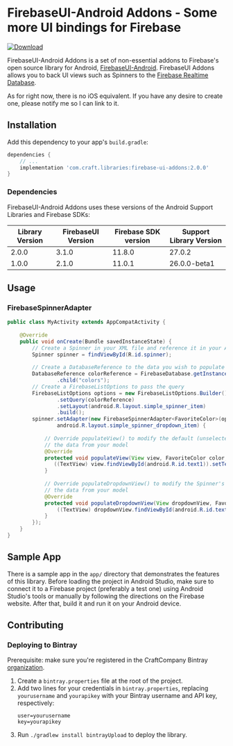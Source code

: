 # FirebaseUI-Android Addons - Some more UI bindings for Firebase
[ ![Download](https://api.bintray.com/packages/craftco/libaries/firebaseui-android-addons/images/download.svg) ](https://bintray.com/craftco/libaries/firebaseui-android-addons/_latestVersion)

FirebaseUI-Android Addons is a set of non-essential addons to Firebase's open source library for Android, [FirebaseUI-Android](https://github.com/firebase/FirebaseUI-Android).
FirebaseUI Addons allows you to back UI views such as Spinners to the [Firebase Realtime Database](https://firebase.google.com/docs/database/).

As for right now, there is no iOS equivalent. If you have any desire to create one, 
please notify me so I can link to it.

## Installation
Add this dependency to your app's `build.gradle`:
```groovy
dependencies {
    // ...
    implementation 'com.craft.libraries:firebase-ui-addons:2.0.0'
}
```

### Dependencies
FirebaseUI-Android Addons uses these versions of the Android Support Libraries
and Firebase SDKs:

| Library Version   | FirebaseUI Version    | Firebase SDK version  | Support Library Version 	|
|-----------------	|--------------------	|----------------------	|-------------------------	|
| 2.0.0           	| 3.1.0              	| 11.8.0               	| 27.0.2                  	|
| 1.0.0           	| 2.1.0              	| 11.0.1               	| 26.0.0-beta1            	|


## Usage
### FirebaseSpinnerAdapter
```java
public class MyActivity extends AppCompatActivity {
    
    @Override
    public void onCreate(Bundle savedInstanceState) {
        // Create a Spinner in your XML file and reference it in your Activity code
        Spinner spinner = findViewById(R.id.spinner);
        
        // Create a DatabaseReference to the data you wish to populate your Spinner
        DatabaseReference colorReference = FirebaseDatabase.getInstance().getReference()
                .child("colors");
        // Create a FirebaseListOptions to pass the query 
        FirebaseListOptions options = new FirebaseListOptions.Builder()
                .setQuery(colorReference)
                .setLayout(android.R.layout.simple_spinner_item)
                .build();
        spinner.setAdapter(new FirebaseSpinnerAdapter<FavoriteColor>(options, 
                android.R.layout.simple_spinner_dropdown_item) {
                
            // Override populateView() to modify the default (unselected) Spinner view displayed with 
            // the data from your model
            @Override
            protected void populateView(View view, FavoriteColor color, int position) {
               ((TextView) view.findViewById(android.R.id.text1)).setText(color.getName());
            }
            
            // Override populateDropdownView() to modify the Spinner's dropdown view displayed with 
            // the data from your model
            @Override
            protected void populateDropdownView(View dropdownView, FavoriteColor color, int position) {
                ((TextView) dropdownView.findViewById(android.R.id.text1)).setText(color.getName());
            }
        });
    }
}
```

## Sample App

There is a sample app in the `app/` directory that demonstrates the features of this library. 
Before loading the project in Android Studio, make sure to connect it to a Firebase project 
(preferably a test one) using Android Studio's tools or manually by following the directions on 
the Firebase website. After that, build it and run it on your Android device. 

## Contributing
### Deploying to Bintray
Prerequisite: make sure you're registered in the CraftCompany Bintray 
[organization](https://bintray.com/craftco).
1) Create a `bintray.properties` file at the root of the project.
2) Add two lines for your credentials in `bintray.properties`, replacing
   `yourusername` and `yourapikey` with your Bintray username and API key,
   respectively:
    ```properties
    user=yourusername
    key=yourapikey
    ```
3) Run `./gradlew install bintrayUpload` to deploy the library.